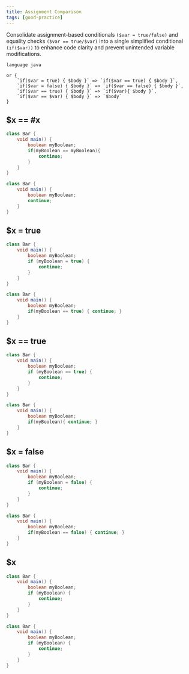 ```yaml
---
title: Assignment Comparison
tags: [good-practice]
---
```


Consolidate assignment-based conditionals `($var = true/false)` and equality checks `($var == true/$var)` into a single simplified conditional `(if($var))` to enhance code clarity and prevent unintended variable modifications.

```grit
language java

or {
    `if($var = true) { $body }` => `if($var == true) { $body }`, 
    `if($var = false) { $body }` => `if($var == false) { $body }`,
    `if($var == true) { $body }` => `if($var){ $body }`,
    `if($var == $var) { $body }` => `$body`
}
```

## $x == #x

```java
class Bar {
    void main() {
        boolean myBoolean;
        if(myBoolean == myBoolean){
            continue;
        }
    }
}
```

```java
class Bar {
    void main() {
        boolean myBoolean;
        continue;
    }
}
```

## $x = true

```java
class Bar {
    void main() {
        boolean myBoolean;
        if (myBoolean = true) {
            continue;
        }
    }
}
```

```java
class Bar {
    void main() {
        boolean myBoolean;
        if(myBoolean == true) { continue; }
    }
}
```

## $x == true

```java
class Bar {
    void main() {
        boolean myBoolean;
        if (myBoolean == true) {
            continue;
        }
    }
}
```

```java
class Bar {
    void main() {
        boolean myBoolean;
        if(myBoolean){ continue; }
    }
}
```

## $x = false

```java
class Bar {
    void main() {
        boolean myBoolean;
        if (myBoolean = false) {
            continue;
        }
    }
}
```

```java
class Bar {
    void main() {
        boolean myBoolean;
        if(myBoolean == false) { continue; }
    }
}
```

## $x

```java
class Bar {
    void main() {
        boolean myBoolean;
        if (myBoolean) {
            continue;
        }
    }
}
```

```java
class Bar {
    void main() {
        boolean myBoolean;
        if (myBoolean) {
            continue;
        }
    }
}
```

